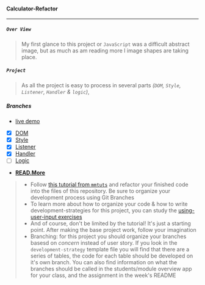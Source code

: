 #### Calculator-Refactor
****
##### `Over View`

> My first glance to this project or `JavaScript` was a difficult abstract image, but as much as am reading more I image shapes are taking place.

##### `Project`

> As all the project is easy to process in several parts *(`DOM`, `Style`, `Listener`, `Handler` & `logic`)*, 

##### Branches

- [live demo]()
- [x]  [DOM](https://github.com/shoaib-zaheer/calculator-refactor/commit/cc56ea925b79d5e682d9cec0e43e4152c84577e4)
- [x]  [Style]()
- [x]  [Listener](https://github.com/shoaib-zaheer/calculator-refactor/commit/894f3fca35243758a2f7633a5fc212e4a38bd370)
- [x]  [Handler](https://github.com/shoaib-zaheer/calculator-refactor/commit/2cc95300094420197fa3c5939d00e0ef7aa6823c)
- [ ]  [Logic]()

- [**READ.More**](https://github.com/shoaib-zaheer/calculator-refactor/blob/master/development-strategy.md)


> * Follow [this tutorial from `mmtuts`](https://www.youtube.com/watch?v=qQEYAOPWDzk) and refactor your finished code into the files of this repository.  Be sure to organize your development process using Git Branches
> * To learn more about how to organize your code & how to write development-strategies for this project, you can study the [using-user-input exercises](https://github.com/hackyourfuturebelgium/using-user-input)
> * And of course, don't be limited by the tutorial!  It's just a starting point.  After making the base project work, follow your imagination
> * Branching: for this project you should organize your branches basesd on _concern_ instead of user story.  If you look in the `development-strategy` template file you will find that there are a series of tables, the code for each table should be developed on it's own branch.  You can also find information on what the branches should be called in the students/module overview app for your class, and the assignment in the week's README
